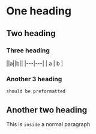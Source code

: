 # One heading

## Two heading

### Three heading

||a||b||
|---|---|
| a | b |


### Another 3 heading

```
should be preformatted
```

## Another two heading

This is `inside` a normal paragraph
